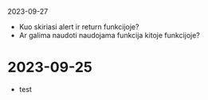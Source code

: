  2023-09-27
- Kuo skiriasi alert ir return funkcijoje? 
- Ar galima naudoti naudojama funkcija kitoje funkcijoje?

# 2023-09-25

- test
